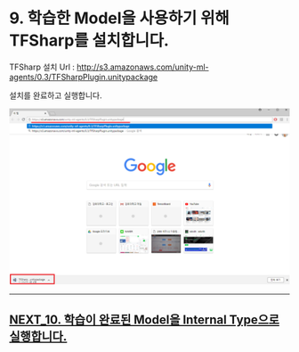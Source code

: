 # 9. 학습한 Model을 사용하기 위해 TFSharp를 설치합니다.

TFSharp 설치 Url : http://s3.amazonaws.com/unity-ml-agents/0.3/TFSharpPlugin.unitypackage

설치를 완료하고 실행합니다.

![Alt text](/unity_ml_agents_guide/9.download_TFSharp/1.TFSharp_down.png)
- - -

## [NEXT_10. 학습이 완료된 Model을 Internal Type으로 실행합니다.](https://github.com/hyunho1027/Unity_ML_Agents_Guide/tree/master/unity_ml_agents_guide/10.change_internal_mode)
